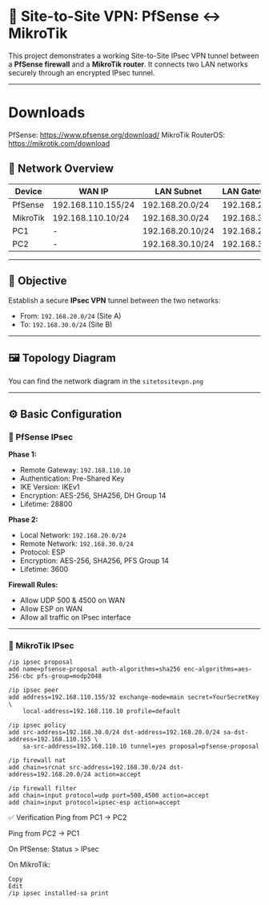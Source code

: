 # 🔐 Site-to-Site VPN: PfSense ↔ MikroTik

This project demonstrates a working Site-to-Site IPsec VPN tunnel between a **PfSense firewall** and a **MikroTik router**. It connects two LAN networks securely through an encrypted IPsec tunnel.

---
# Downloads
PfSense: https://www.pfsense.org/download/
MikroTik RouterOS: https://mikrotik.com/download

## 🧭 Network Overview

| Device     | WAN IP             | LAN Subnet         | LAN Gateway       |
|------------|--------------------|---------------------|--------------------|
| PfSense    | 192.168.110.155/24 | 192.168.20.0/24     | 192.168.20.1       |
| MikroTik   | 192.168.110.10/24  | 192.168.30.0/24     | 192.168.30.1       |
| PC1        | -                  | 192.168.20.10/24    | 192.168.20.1       |
| PC2        | -                  | 192.168.30.10/24    | 192.168.30.1       |

---

## 🎯 Objective

Establish a secure **IPsec VPN** tunnel between the two networks:

- From: `192.168.20.0/24` (Site A)
- To: `192.168.30.0/24` (Site B)

---

## 🖼️ Topology Diagram

You can find the network diagram in the `sitetositevpn.png` 


---

## ⚙️ Basic Configuration

### 🔸 PfSense IPsec

**Phase 1:**
- Remote Gateway: `192.168.110.10`
- Authentication: Pre-Shared Key
- IKE Version: IKEv1
- Encryption: AES-256, SHA256, DH Group 14
- Lifetime: 28800

**Phase 2:**
- Local Network: `192.168.20.0/24`
- Remote Network: `192.168.30.0/24`
- Protocol: ESP
- Encryption: AES-256, SHA256, PFS Group 14
- Lifetime: 3600

**Firewall Rules:**
- Allow UDP 500 & 4500 on WAN
- Allow ESP on WAN
- Allow all traffic on IPsec interface

---

### 🔹 MikroTik IPsec

```
/ip ipsec proposal
add name=pfsense-proposal auth-algorithms=sha256 enc-algorithms=aes-256-cbc pfs-group=modp2048

/ip ipsec peer
add address=192.168.110.155/32 exchange-mode=main secret=YourSecretKey \
    local-address=192.168.110.10 profile=default

/ip ipsec policy
add src-address=192.168.30.0/24 dst-address=192.168.20.0/24 sa-dst-address=192.168.110.155 \
    sa-src-address=192.168.110.10 tunnel=yes proposal=pfsense-proposal

/ip firewall nat
add chain=srcnat src-address=192.168.30.0/24 dst-address=192.168.20.0/24 action=accept

/ip firewall filter
add chain=input protocol=udp port=500,4500 action=accept
add chain=input protocol=ipsec-esp action=accept
```
✅ Verification
Ping from PC1 → PC2

Ping from PC2 → PC1

On PfSense: Status > IPsec

On MikroTik:
```
Copy
Edit
/ip ipsec installed-sa print
```
